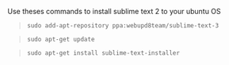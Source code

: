 Use theses commands to install sublime text 2 to your ubuntu OS

> `sudo add-apt-repository ppa:webupd8team/sublime-text-3`

> `sudo apt-get update`

> `sudo apt-get install sublime-text-installer`
